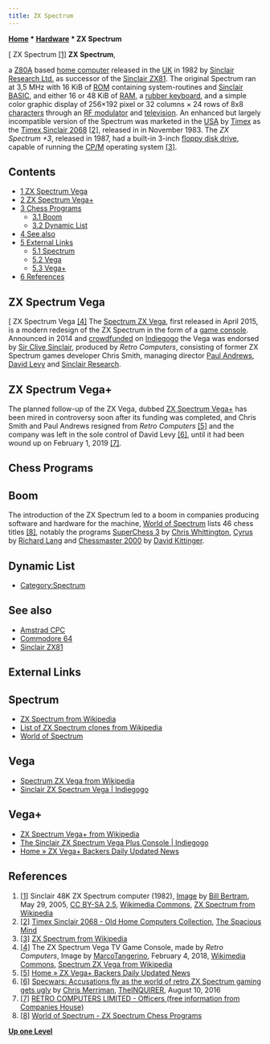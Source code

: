 ```yaml
---
title: ZX Spectrum
---
```

**[Home](Home "Home") \* [Hardware](Hardware "Hardware") \* ZX Spectrum**

[ ZX Spectrum <a id="cite-note-1" href="#cite-ref-1">[1]</a>
**ZX Spectrum**,

a [Z80A](Z80 "Z80") based [home computer](https://en.wikipedia.org/wiki/Home_computer) released in the [UK](https://en.wikipedia.org/wiki/United_Kingdom) in 1982 by [Sinclair Research Ltd.](https://en.wikipedia.org/wiki/Sinclair_Research) as successor of the [Sinclair ZX81](Sinclair_ZX81 "Sinclair ZX81"). The original Spectrum ran at 3,5 MHz with 16 KiB of [ROM](Memory#ROM "Memory") containing system-routines and [Sinclair BASIC](Basic#Sinclair "Basic"), and either 16 or 48 KiB of [RAM](Memory#ROM "Memory"), a [rubber keyboard](https://en.wikipedia.org/wiki/Chiclet_keyboard), and a simple color graphic display of 256×192 pixel or 32 columns × 24 rows of 8x8 [characters](https://en.wikipedia.org/wiki/ZX_Spectrum_character_set) through an [RF modulator](https://en.wikipedia.org/wiki/RF_modulator) and [television](https://en.wikipedia.org/wiki/Television). An enhanced but largely incompatible version of the Spectrum was marketed in the [USA](https://en.wikipedia.org/wiki/United_States) by [Timex](https://en.wikipedia.org/wiki/Timex_Group_USA) as the [Timex Sinclair 2068](https://en.wikipedia.org/wiki/Timex_Sinclair_2068) <a id="cite-note-2" href="#cite-ref-2">[2]</a>, released in in November 1983. The _ZX Spectrum +3_, released in 1987, had a built-in 3-inch [floppy disk drive](https://en.wikipedia.org/wiki/Floppy_disk), capable of running the [CP/M](https://en.wikipedia.org/wiki/CP/M) operating system <a id="cite-note-3" href="#cite-ref-3">[3]</a>.

## Contents

- [1 ZX Spectrum Vega](#zx-spectrum-vega)
- [2 ZX Spectrum Vega+](#zx-spectrum-vega.2b)
- [3 Chess Programs](#chess-programs)
  - [3.1 Boom](#boom)
  - [3.2 Dynamic List](#dynamic-list)
- [4 See also](#see-also)
- [5 External Links](#external-links)
  - [5.1 Spectrum](#spectrum)
  - [5.2 Vega](#vega)
  - [5.3 Vega+](#vega.2b)
- [6 References](#references)

## ZX Spectrum Vega

[ ZX Spectrum Vega [[4]](#cite*note-4)
The [Spectrum ZX Vega](https://en.wikipedia.org/wiki/ZX_Spectrum_Vega), first released in April 2015, is a modern redesign of the ZX Spectrum in the form of a [game console](https://en.wikipedia.org/wiki/Video_game_console). Announced in 2014 and [crowdfunded](https://en.wikipedia.org/wiki/Crowdfunding) on [Indiegogo](https://en.wikipedia.org/wiki/Indiegogo) the Vega was endorsed by [Sir Clive Sinclair](https://en.wikipedia.org/wiki/Clive_Sinclair), produced by *Retro Computers*, consisting of former ZX Spectrum games developer Chris Smith, managing director [Paul Andrews](https://en.wikipedia.org/wiki/Paul_Andrews*%28producer%29), [David Levy](David_Levy "David Levy") and [Sinclair Research](https://en.wikipedia.org/wiki/Sinclair_Research).

## ZX Spectrum Vega+

The planned follow-up of the ZX Vega, dubbed [ZX Spectrum Vega+](https://en.wikipedia.org/wiki/ZX_Spectrum_Vega%2B) has been mired in controversy soon after its funding was completed,
and Chris Smith and Paul Andrews resigned from _Retro Computers_ <a id="cite-note-5" href="#cite-ref-5">[5]</a> and the company was left in the sole control of David Levy <a id="cite-note-6" href="#cite-ref-6">[6]</a>, until it had been wound up on February 1, 2019 <a id="cite-note-7" href="#cite-ref-7">[7]</a>.

## Chess Programs

## Boom

The introduction of the ZX Spectrum led to a boom in companies producing software and hardware for the machine, [World of Spectrum](https://en.wikipedia.org/wiki/World_of_Spectrum) lists 46 chess titles <a id="cite-note-8" href="#cite-ref-8">[8]</a>,
notably the programs [SuperChess 3](SuperChess "SuperChess") by [Chris Whittington](Chris_Whittington "Chris Whittington"), [Cyrus](Cyrus "Cyrus") by [Richard Lang](Richard_Lang "Richard Lang") and [Chessmaster 2000](Chessmaster#2000 "Chessmaster") by [David Kittinger](David_Kittinger "David Kittinger").

## Dynamic List

- [Category:Spectrum](Category:Spectrum "Category:Spectrum")

## See also

- [Amstrad CPC](Amstrad_CPC "Amstrad CPC")
- [Commodore 64](Commodore_64 "Commodore 64")
- [Sinclair ZX81](Sinclair_ZX81 "Sinclair ZX81")

## External Links

## Spectrum

- [ZX Spectrum from Wikipedia](https://en.wikipedia.org/wiki/ZX_Spectrum)
- [List of ZX Spectrum clones from Wikipedia](https://en.wikipedia.org/wiki/List_of_ZX_Spectrum_clones)
- [World of Spectrum](http://www.worldofspectrum.org/)

## Vega

- [Spectrum ZX Vega from Wikipedia](https://en.wikipedia.org/wiki/ZX_Spectrum_Vega)
- [Sinclair ZX Spectrum Vega | Indiegogo](https://www.indiegogo.com/projects/sinclair-zx-spectrum-vega#/)

## Vega+

- [ZX Spectrum Vega+ from Wikipedia](https://en.wikipedia.org/wiki/ZX_Spectrum_Vega%2B)
- [The Sinclair ZX Spectrum Vega Plus Console | Indiegogo](https://www.indiegogo.com/projects/the-sinclair-zx-spectrum-vega-plus-console#/)
- [Home » ZX Vega+ Backers Daily Updated News](http://www.zxvega.co.uk/)

## References

1. <a id="cite-ref-1" href="#cite-note-1">[1]</a> Sinclair 48K ZX Spectrum computer (1982), [Image](https://commons.wikimedia.org/wiki/File:ZXSpectrum48k.jpg) by [Bill Bertram](https://commons.wikimedia.org/wiki/User:Pixel8), May 29, 2005, [CC BY-SA 2.5](https://creativecommons.org/licenses/by-sa/2.5/deed.en), [Wikimedia Commons](https://en.wikipedia.org/wiki/Wikimedia_Commons), [ZX Spectrum from Wikipedia](https://en.wikipedia.org/wiki/ZX_Spectrum)
2. <a id="cite-ref-2" href="#cite-note-2">[2]</a> [Timex Sinclair 2068 - Old Home Computers Collection](http://www.spacious-mind.com/html/timex_sinclair_2068.html), [The Spacious Mind](The_Spacious_Mind "The Spacious Mind")
3. <a id="cite-ref-3" href="#cite-note-3">[3]</a> [ZX Spectrum from Wikipedia](https://en.wikipedia.org/wiki/ZX_Spectrum)
4. <a id="cite-ref-4" href="#cite-note-4">[4]</a> The ZX Spectrum Vega TV Game Console, made by _Retro Computers_, Image by [MarcoTangerino](https://commons.wikimedia.org/wiki/User:MarcoTangerino), February 4, 2018, [Wikimedia Commons](https://en.wikipedia.org/wiki/Wikimedia_Commons), [Spectrum ZX Vega from Wikipedia](https://en.wikipedia.org/wiki/ZX_Spectrum_Vega)
5. <a id="cite-ref-5" href="#cite-note-5">[5]</a> [Home » ZX Vega+ Backers Daily Updated News](http://www.zxvega.co.uk/)
6. <a id="cite-ref-6" href="#cite-note-6">[6]</a> [Specwars: Accusations fly as the world of retro ZX Spectrum gaming gets ugly](https://www.theinquirer.net/inquirer/news/2467530/specwars-accusations-fly-as-the-world-of-retro-zx-spectrum-gaming-gets-ugly) by [Chris Merriman](https://www.theinquirer.net/author/profile/2960/chris-merriman), [TheINQUIRER](https://en.wikipedia.org/wiki/The_Inquirer), August 10, 2016
7. <a id="cite-ref-7" href="#cite-note-7">[7]</a> [RETRO COMPUTERS LIMITED - Officers (free information from Companies House)](https://beta.companieshouse.gov.uk/company/08831435/officers)
8. <a id="cite-ref-8" href="#cite-note-8">[8]</a> [World of Spectrum - ZX Spectrum Chess Programs](http://tinyurl.com/qjz7fm6)

**[Up one Level](Hardware "Hardware")**

